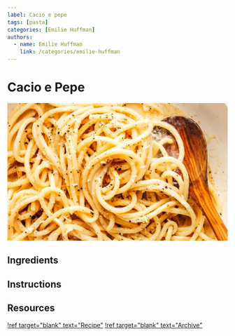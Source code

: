 ```yaml
---
label: Cacio e pepe
tags: [pasta]
categories: [Emilie Huffman]
authors:
  - name: Emilie Huffman
    link: /categories/emilie-huffman
---
```


# Cacio e Pepe
![Simple cheesy pasta.](/static/banners/cacio-e-pepe.jpg)

## Ingredients

## Instructions

## Resources
[!ref target="blank" text="Recipe"](https://www.bonappetit.com/recipe/cacio-e-pepe)
[!ref target="blank" text="Archive"](https://archive.is/gG06Z)
